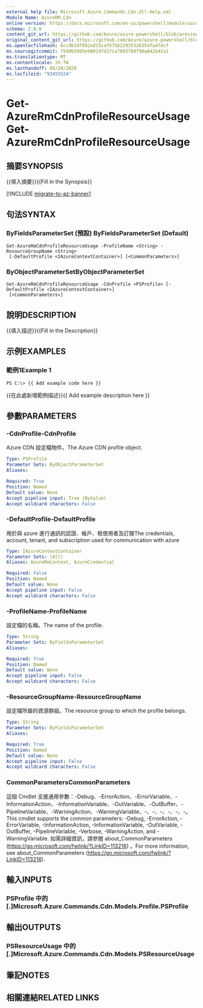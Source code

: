 ```yaml
---
external help file: Microsoft.Azure.Commands.Cdn.dll-Help.xml
Module Name: AzureRM.Cdn
online version: https://docs.microsoft.com/en-us/powershell/module/azurerm.cdn/get-azurermcdnprofileresourceusage
schema: 2.0.0
content_git_url: https://github.com/Azure/azure-powershell/blob/preview/src/ResourceManager/Cdn/Commands.Cdn/help/Get-AzureRmCdnProfileResourceUsage.md
original_content_git_url: https://github.com/Azure/azure-powershell/blob/preview/src/ResourceManager/Cdn/Commands.Cdn/help/Get-AzureRmCdnProfileResourceUsage.md
ms.openlocfilehash: 6cc9b19f892ed15caf675b22935328354fa47dcf
ms.sourcegitcommit: f599b50d5e980197d1fca769378df90a842b42a1
ms.translationtype: MT
ms.contentlocale: zh-TW
ms.lasthandoff: 08/20/2020
ms.locfileid: "93455524"
---
```

# <span data-ttu-id="52387-101">Get-AzureRmCdnProfileResourceUsage</span><span class="sxs-lookup"><span data-stu-id="52387-101">Get-AzureRmCdnProfileResourceUsage</span></span>

## <span data-ttu-id="52387-102">摘要</span><span class="sxs-lookup"><span data-stu-id="52387-102">SYNOPSIS</span></span>
<span data-ttu-id="52387-103">{{填入摘要}}</span><span class="sxs-lookup"><span data-stu-id="52387-103">{{Fill in the Synopsis}}</span></span>

[!INCLUDE [migrate-to-az-banner](../../includes/migrate-to-az-banner.md)]

## <span data-ttu-id="52387-104">句法</span><span class="sxs-lookup"><span data-stu-id="52387-104">SYNTAX</span></span>

### <span data-ttu-id="52387-105">ByFieldsParameterSet (預設) </span><span class="sxs-lookup"><span data-stu-id="52387-105">ByFieldsParameterSet (Default)</span></span>
```
Get-AzureRmCdnProfileResourceUsage -ProfileName <String> -ResourceGroupName <String>
 [-DefaultProfile <IAzureContextContainer>] [<CommonParameters>]
```

### <span data-ttu-id="52387-106">ByObjectParameterSet</span><span class="sxs-lookup"><span data-stu-id="52387-106">ByObjectParameterSet</span></span>
```
Get-AzureRmCdnProfileResourceUsage -CdnProfile <PSProfile> [-DefaultProfile <IAzureContextContainer>]
 [<CommonParameters>]
```

## <span data-ttu-id="52387-107">說明</span><span class="sxs-lookup"><span data-stu-id="52387-107">DESCRIPTION</span></span>
<span data-ttu-id="52387-108">{{填入描述}}</span><span class="sxs-lookup"><span data-stu-id="52387-108">{{Fill in the Description}}</span></span>

## <span data-ttu-id="52387-109">示例</span><span class="sxs-lookup"><span data-stu-id="52387-109">EXAMPLES</span></span>

### <span data-ttu-id="52387-110">範例1</span><span class="sxs-lookup"><span data-stu-id="52387-110">Example 1</span></span>
```
PS C:\> {{ Add example code here }}
```

<span data-ttu-id="52387-111">{{在此處新增範例描述}}</span><span class="sxs-lookup"><span data-stu-id="52387-111">{{ Add example description here }}</span></span>

## <span data-ttu-id="52387-112">參數</span><span class="sxs-lookup"><span data-stu-id="52387-112">PARAMETERS</span></span>

### <span data-ttu-id="52387-113">-CdnProfile</span><span class="sxs-lookup"><span data-stu-id="52387-113">-CdnProfile</span></span>
<span data-ttu-id="52387-114">Azure CDN 設定檔物件。</span><span class="sxs-lookup"><span data-stu-id="52387-114">The Azure CDN profile object.</span></span>

```yaml
Type: PSProfile
Parameter Sets: ByObjectParameterSet
Aliases: 

Required: True
Position: Named
Default value: None
Accept pipeline input: True (ByValue)
Accept wildcard characters: False
```

### <span data-ttu-id="52387-115">-DefaultProfile</span><span class="sxs-lookup"><span data-stu-id="52387-115">-DefaultProfile</span></span>
<span data-ttu-id="52387-116">用於與 azure 進行通訊的認證、帳戶、租使用者及訂閱</span><span class="sxs-lookup"><span data-stu-id="52387-116">The credentials, account, tenant, and subscription used for communication with azure</span></span>

```yaml
Type: IAzureContextContainer
Parameter Sets: (All)
Aliases: AzureRmContext, AzureCredential

Required: False
Position: Named
Default value: None
Accept pipeline input: False
Accept wildcard characters: False
```

### <span data-ttu-id="52387-117">-ProfileName</span><span class="sxs-lookup"><span data-stu-id="52387-117">-ProfileName</span></span>
<span data-ttu-id="52387-118">設定檔的名稱。</span><span class="sxs-lookup"><span data-stu-id="52387-118">The name of the profile.</span></span>

```yaml
Type: String
Parameter Sets: ByFieldsParameterSet
Aliases: 

Required: True
Position: Named
Default value: None
Accept pipeline input: False
Accept wildcard characters: False
```

### <span data-ttu-id="52387-119">-ResourceGroupName</span><span class="sxs-lookup"><span data-stu-id="52387-119">-ResourceGroupName</span></span>
<span data-ttu-id="52387-120">設定檔所屬的資源群組。</span><span class="sxs-lookup"><span data-stu-id="52387-120">The resource group to which the profile belongs.</span></span>

```yaml
Type: String
Parameter Sets: ByFieldsParameterSet
Aliases: 

Required: True
Position: Named
Default value: None
Accept pipeline input: False
Accept wildcard characters: False
```

### <span data-ttu-id="52387-121">CommonParameters</span><span class="sxs-lookup"><span data-stu-id="52387-121">CommonParameters</span></span>
<span data-ttu-id="52387-122">這個 Cmdlet 支援通用參數：-Debug、-ErrorAction、-ErrorVariable、-InformationAction、-InformationVariable、-OutVariable、-OutBuffer、-PipelineVariable、-WarningAction、-WarningVariable、-、-、-、-、-、-。</span><span class="sxs-lookup"><span data-stu-id="52387-122">This cmdlet supports the common parameters: -Debug, -ErrorAction, -ErrorVariable, -InformationAction, -InformationVariable, -OutVariable, -OutBuffer, -PipelineVariable, -Verbose, -WarningAction, and -WarningVariable.</span></span> <span data-ttu-id="52387-123">如需詳細資訊，請參閱 about_CommonParameters (https://go.microsoft.com/fwlink/?LinkID=113216) 。</span><span class="sxs-lookup"><span data-stu-id="52387-123">For more information, see about_CommonParameters (https://go.microsoft.com/fwlink/?LinkID=113216).</span></span>

## <span data-ttu-id="52387-124">輸入</span><span class="sxs-lookup"><span data-stu-id="52387-124">INPUTS</span></span>

### <span data-ttu-id="52387-125">PSProfile 中的 [.]</span><span class="sxs-lookup"><span data-stu-id="52387-125">Microsoft.Azure.Commands.Cdn.Models.Profile.PSProfile</span></span>

## <span data-ttu-id="52387-126">輸出</span><span class="sxs-lookup"><span data-stu-id="52387-126">OUTPUTS</span></span>

### <span data-ttu-id="52387-127">PSResourceUsage 中的 [.]</span><span class="sxs-lookup"><span data-stu-id="52387-127">Microsoft.Azure.Commands.Cdn.Models.PSResourceUsage</span></span>

## <span data-ttu-id="52387-128">筆記</span><span class="sxs-lookup"><span data-stu-id="52387-128">NOTES</span></span>

## <span data-ttu-id="52387-129">相關連結</span><span class="sxs-lookup"><span data-stu-id="52387-129">RELATED LINKS</span></span>

